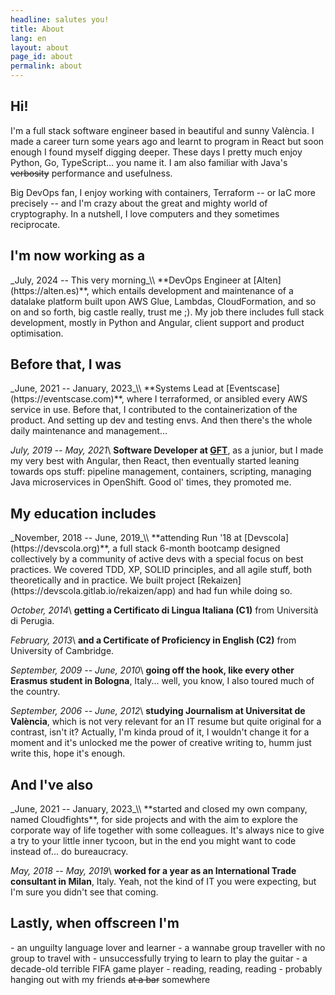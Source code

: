 ```yaml
---
headline: salutes you!
title: About
lang: en
layout: about
page_id: about
permalink: about
---
```


<h2 class="section print-only"><i class="fa-solid fa-user"></i> Hi!</h2>
I'm a full stack software engineer based in beautiful and sunny València. I made a career turn some years ago and learnt to program in React but soon enough I found myself digging deeper. These days I pretty much enjoy Python, Go, TypeScript... you name it. I am also familiar with Java's <del>verbosity</del> performance and usefulness.

Big DevOps fan, I enjoy working with containers, Terraform -- or IaC more precisely -- and I'm crazy about the great and mighty world of cryptography. In a nutshell, I love computers and they sometimes reciprocate.

<h2 class="section"><i class="fa-solid fa-briefcase"></i> I'm now working as a</h2>
_July, 2024 -- This very morning_\\
**DevOps Engineer at [Alten](https://alten.es)**, which entails development and maintenance of a datalake platform built upon AWS Glue, Lambdas, CloudFormation, and so on and so forth, big castle really, trust me ;). My job there includes full stack development, mostly in Python and Angular, client support and product optimisation.

<h2 class="section"><i class="fa-solid fa-backwards"></i> Before that, I was</h2>
_June, 2021 -- January, 2023_\\
**Systems Lead at [Eventscase](https://eventscase.com)**, where I terraformed, or ansibled every AWS service in use. Before that, I contributed to the containerization of the product. And setting up dev and testing envs. And then there's the whole daily maintenance and management...

_July, 2019 -- May, 2021_\\
**Software Developer at [GFT](https://gft.com)**, as a junior, but I made my very best with Angular, then React, then eventually started leaning towards ops stuff: pipeline management, containers, scripting, managing Java microservices in OpenShift. Good ol' times, they promoted me.

<h2 class="section"><i class="fa-solid fa-graduation-cap"></i> My education includes</h2>
_November, 2018 -- June, 2019_\\
**attending Run '18 at [Devscola](https://devscola.org)**, a full stack 6-month bootcamp designed collectively by a community of active devs with a special focus on best practices. We covered TDD, XP, SOLID principles, and all agile stuff, both theoretically and in practice. We built project [Rekaizen](https://devscola.gitlab.io/rekaizen/app) and had fun while doing so.

_October, 2014_\\
**getting a Certificato di Lingua Italiana (C1)** from Università di Perugia.

_February, 2013_\\
**and a Certificate of Proficiency in English (C2)** from University of Cambridge.

_September, 2009 -- June, 2010_\\
**going off the hook, like every other Erasmus student in Bologna**, Italy... well, you know, I also toured much of the country.

_September, 2006 -- June, 2012_\\
**studying Journalism at Universitat de València**, which is not very relevant for an IT resume but quite original for a contrast, isn't it? Actually, I'm kinda proud of it, I wouldn't change it for a moment and it's unlocked me the power of creative writing to, humm just write this, hope it's enough.

<h2 class="section"><i class="fa-solid fa-star-of-life"></i> And I've also</h2>
_June, 2021 -- January, 2023_\\
**started and closed my own company, named Cloudfights**, for side projects and with the aim to explore the corporate way of life together with some colleagues. It's always nice to give a try to your little inner tycoon, but in the end you might want to code instead of... do bureaucracy.

_May, 2018 -- May, 2019_\\
**worked for a year as an International Trade consultant in Milan**, Italy. Yeah, not the kind of IT you were expecting, but I'm sure you didn't see that coming.

<h2 class="section"><i class="fa-solid fa-signs-post"></i> Lastly, when offscreen I'm</h2>
- an unguilty language lover and learner
- a wannabe group traveller with no group to travel with
- unsuccessfully trying to learn to play the guitar
- a decade-old terrible FIFA game player
- reading, reading, reading
- probably hanging out with my friends <del>at a bar</del> somewhere
